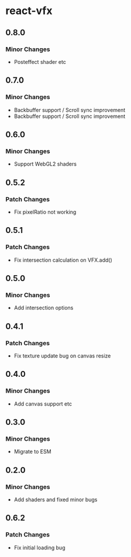 # react-vfx

## 0.8.0

### Minor Changes

- Posteffect shader etc

## 0.7.0

### Minor Changes

- Backbuffer support / Scroll sync improvement
- Backbuffer support / Scroll sync improvement

## 0.6.0

### Minor Changes

- Support WebGL2 shaders

## 0.5.2

### Patch Changes

- Fix pixelRatio not working

## 0.5.1

### Patch Changes

- Fix intersection calculation on VFX.add()

## 0.5.0

### Minor Changes

- Add intersection options

## 0.4.1

### Patch Changes

- Fix texture update bug on canvas resize

## 0.4.0

### Minor Changes

- Add canvas support etc

## 0.3.0

### Minor Changes

- Migrate to ESM

## 0.2.0

### Minor Changes

- Add shaders and fixed minor bugs

## 0.6.2

### Patch Changes

- Fix initial loading bug
